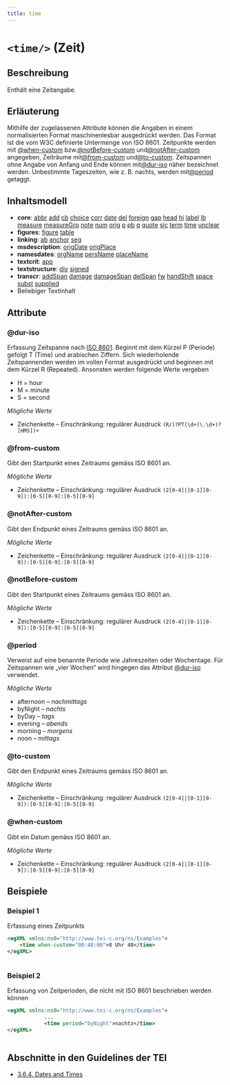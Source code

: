 ```yaml
---
title: time
---
```




# `<time/>` (Zeit)

## Beschreibung

Enthält eine Zeitangabe.

## Erläuterung

Mithilfe der zugelassenen Attribute können die Angaben in einem normalisierten Format maschinenlesbar ausgedrückt werden. Das Format ist die vom W3C definierte Untermenge von ISO 8601. Zeitpunkte werden mit [@when-custom](#when-custom)  bzw.[@notBefore-custom](#notBefore-custom)  und[@notAfter-custom](#notAfter-custom)  angegeben, Zeiträume mit[@from-custom](#from-custom)  und[@to-custom](#to-custom). Zeitspannen ohne Angabe von Anfang und Ende können mit[@dur-iso](#dur-iso)  näher bezeichnet werden. Unbestimmte Tageszeiten, wie z. B. nachts, werden mit[@period](#period)  getaggt.

## Inhaltsmodell

- **core**: [abbr](abbr.md) [add](add.md) [cb](cb.md) [choice](choice.md) [corr](corr.md) [date](date.md) [del](del.md) [foreign](foreign.md) [gap](gap.md) [head](head.md) [hi](hi.md) [label](label.md) [lb](lb.md) [measure](measure.md) [measureGrp](measureGrp.md) [note](note.md) [num](num.md) [orig](orig.md) [p](p.md) [pb](pb.md) [q](q.md) [quote](quote.md) [sic](sic.md) [term](term.md) [time](time.md) [unclear](unclear.md)
- **figures**: [figure](figure.md) [table](table.md)
- **linking**: [ab](ab.md) [anchor](anchor.md) [seg](seg.md)
- **msdescription**: [origDate](origDate.md) [origPlace](origPlace.md)
- **namesdates**: [orgName](orgName.md) [persName](persName.md) [placeName](placeName.md)
- **textcrit**: [app](app.md)
- **textstructure**: [div](div.md) [signed](signed.md)
- **transcr**: [addSpan](addSpan.md) [damage](damage.md) [damageSpan](damageSpan.md) [delSpan](delSpan.md) [fw](fw.md) [handShift](handShift.md) [space](space.md) [subst](subst.md) [supplied](supplied.md)
- Beliebiger Textinhalt

## Attribute

### @dur-iso

Erfassung Zeitspanne nach [ISO 8601](https://de.wikipedia.org/wiki/ISO_8601#Zeitspannen). Beginnt mit dem Kürzel P (Periode) gefolgt T (Time) und arabischen Ziffern. Sich wiederholende Zeitspannenden werden im vollen Format ausgedrückt und beginnen mit dem Kürzel R (Repeated). Ansonsten werden folgende Werte vergeben

- H = hour
- M = minute
- S = second

*Mögliche Werte*

- Zeichenkette – Einschränkung: regulärer Ausdruck `(R/)?PT(\d+(\.\d+)?[HMS])+`

### @from-custom

Gibt den Startpunkt eines Zeitraums gemäss ISO 8601 an. 

*Mögliche Werte*

- Zeichenkette – Einschränkung: regulärer Ausdruck `(2[0-4]|[0-1][0-9]):[0-5][0-9]:[0-5][0-9]`

### @notAfter-custom

Gibt den Endpunkt eines Zeitraums gemäss ISO 8601 an. 

*Mögliche Werte*

- Zeichenkette – Einschränkung: regulärer Ausdruck `(2[0-4]|[0-1][0-9]):[0-5][0-9]:[0-5][0-9]`

### @notBefore-custom

Gibt den Startpunkt eines Zeitraums gemäss ISO 8601 an. 

*Mögliche Werte*

- Zeichenkette – Einschränkung: regulärer Ausdruck `(2[0-4]|[0-1][0-9]):[0-5][0-9]:[0-5][0-9]`

### @period

Verweist auf eine benannte Periode wie Jahreszeiten oder Wochentage. Für Zeitspannen wie „vier Wochen“ wird hingegen das Attribut [@dur-iso](#dur-iso)  verwendet.

*Mögliche Werte*

- afternoon – *nachmittags*
- byNight – *nachts*
- byDay – *tags*
- evening – *abends*
- morning – *morgens*
- noon – *mittags*

### @to-custom

Gibt den Endpunkt eines Zeitraums gemäss ISO 8601 an. 

*Mögliche Werte*

- Zeichenkette – Einschränkung: regulärer Ausdruck `(2[0-4]|[0-1][0-9]):[0-5][0-9]:[0-5][0-9]`

### @when-custom

Gibt ein Datum gemäss ISO 8601 an.

*Mögliche Werte*

- Zeichenkette – Einschränkung: regulärer Ausdruck `(2[0-4]|[0-1][0-9]):[0-5][0-9]:[0-5][0-9]`

## Beispiele

### Beispiel 1

Erfassung eines Zeitpunkts

```xml
<egXML xmlns:ns0="http://www.tei-c.org/ns/Examples">
    <time when-custom="08:48:00">8 Uhr 48</time>
</egXML>
               
```

### Beispiel 2

Erfassung von Zeitperioden, die nicht mit ISO 8601 beschrieben werden können

```xml
<egXML xmlns:ns0="http://www.tei-c.org/ns/Examples">
            ...
            <time period="byNight">nachtz</time>
</egXML>
               
```

## Abschnitte in den Guidelines der TEI

- [3.6.4. Dates and Times](https://www.tei-c.org/release/doc/tei-p5-doc/en/html/CO.html#CONADA)